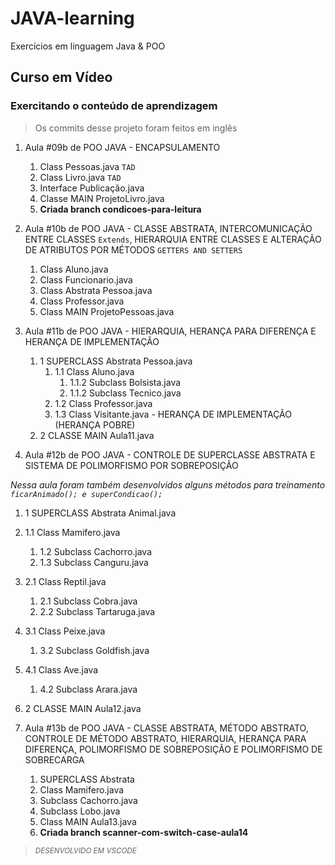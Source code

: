 # JAVA-learning

 Exercícios em linguagem Java & POO

## Curso em Vídeo

### Exercitando o conteúdo de aprendizagem

> Os commits desse projeto foram feitos em inglês

1. Aula #09b de POO JAVA - ENCAPSULAMENTO
   
   1. Class Pessoas.java `TAD`
   2. Class Livro.java `TAD`
   3. Interface Publicação.java
   4. Classe MAIN ProjetoLivro.java
   5. **Criada branch condicoes-para-leitura**

2. Aula #10b de POO JAVA - CLASSE ABSTRATA, INTERCOMUNICAÇÃO ENTRE CLASSES `Extends`, HIERARQUIA ENTRE CLASSES E ALTERAÇÃO DE ATRIBUTOS POR MÉTODOS `GETTERS AND SETTERS`
   
   1. Class Aluno.java
   2. Class Funcionario.java
   3. Class Abstrata Pessoa.java
   4. Class Professor.java
   5. Class MAIN ProjetoPessoas.java

3. Aula #11b de POO JAVA - HIERARQUIA, HERANÇA PARA DIFERENÇA E HERANÇA DE IMPLEMENTAÇÃO
   
   1. 1 SUPERCLASS Abstrata Pessoa.java
      1. 1.1 Class Aluno.java
         1. 1.1.2 Subclass Bolsista.java
         2. 1.1.2 Subclass Tecnico.java
      2. 1.2 Class Professor.java
      3. 1.3 Class Visitante.java - HERANÇA DE IMPLEMENTAÇÃO (HERANÇA POBRE)
   2. 2 CLASSE MAIN Aula11.java

4. Aula #12b de POO JAVA - CONTROLE DE SUPERCLASSE ABSTRATA E SISTEMA DE POLIMORFISMO POR SOBREPOSIÇÃO

*Nessa aula foram também desenvolvidos alguns métodos para treinamento `ficarAnimado(); e superCondicao();`*

1. 1 SUPERCLASS Abstrata Animal.java
2. 1.1 Class Mamifero.java
   1. 1.2 Subclass Cachorro.java
   2. 1.3 Subclass Canguru.java
3. 2.1 Class Reptil.java
   1. 2.1 Subclass Cobra.java
   2. 2.2 Subclass Tartaruga.java
4. 3.1 Class Peixe.java
   1. 3.2 Subclass Goldfish.java
5. 4.1 Class Ave.java
   1. 4.2 Subclass Arara.java
6. 2 CLASSE MAIN Aula12.java

5. Aula #13b de POO JAVA - CLASSE ABSTRATA, MÉTODO ABSTRATO, CONTROLE DE MÉTODO ABSTRATO, HIERARQUIA, HERANÇA PARA DIFERENÇA, POLIMORFISMO DE SOBREPOSIÇÃO E POLIMORFISMO DE SOBRECARGA
   1. SUPERCLASS Abstrata
   2. Class Mamifero.java
   3. Subclass Cachorro.java
   4. Subclass Lobo.java
   5. Class MAIN Aula13.java
   6. **Criada branch scanner-com-switch-case-aula14**

> <sub>*DESENVOLVIDO EM VSCODE*</sub>
